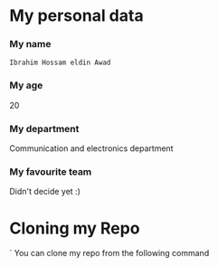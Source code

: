 # My personal data

### My name

`Ibrahim Hossam eldin Awad`

### My age

20

### My department

Communication and electronics department

### My favourite team
Didn't decide yet :)

# Cloning my Repo

` You can clone my repo from the following command

```

```
